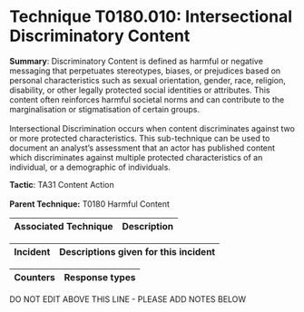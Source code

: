 # Technique T0180.010: Intersectional Discriminatory Content

**Summary**: Discriminatory Content is defined as harmful or negative messaging that perpetuates stereotypes, biases, or prejudices based on personal characteristics such as sexual orientation, gender, race, religion, disability, or other legally protected social identities or attributes. This content often reinforces harmful societal norms and can contribute to the marginalisation or stigmatisation of certain groups.<br><br>Intersectional Discrimination occurs when content discriminates against two or more protected characteristics. This sub-technique can be used to document an analyst’s assessment that an actor has published content which discriminates against multiple protected characteristics of an individual, or a demographic of individuals.

**Tactic**: TA31 Content Action <br><br>**Parent Technique:** T0180 Harmful Content


| Associated Technique | Description |
| --------- | ------------------------- |



| Incident | Descriptions given for this incident |
| -------- | -------------------- |



| Counters | Response types |
| -------- | -------------- |


DO NOT EDIT ABOVE THIS LINE - PLEASE ADD NOTES BELOW